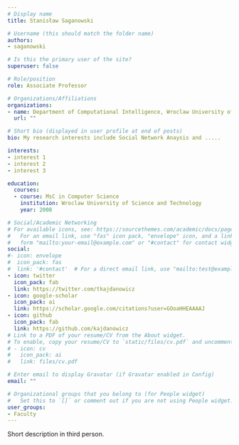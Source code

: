 ```yaml
---
# Display name
title: Stanisław Saganowski

# Username (this should match the folder name)
authors:
- saganowski

# Is this the primary user of the site?
superuser: false

# Role/position
role: Associate Professor

# Organizations/Affiliations
organizations:
- name: Department of Computational Intelligence, Wroclaw University of Science and Technology
  url: ""

# Short bio (displayed in user profile at end of posts)
bio: My research interests include Social Network Anaysis and .....

interests:
- interest 1
- interest 2
- interest 3

education:
  courses:
  - course: MsC in Computer Science
    institution: Wroclaw University of Science and Technology
    year: 2008

# Social/Academic Networking
# For available icons, see: https://sourcethemes.com/academic/docs/page-builder/#icons
#   For an email link, use "fas" icon pack, "envelope" icon, and a link in the
#   form "mailto:your-email@example.com" or "#contact" for contact widget.
social:
#- icon: envelope
#  icon_pack: fas
#  link: '#contact'  # For a direct email link, use "mailto:test@example.org".
- icon: twitter
  icon_pack: fab
  link: https://twitter.com/tkajdanowicz
- icon: google-scholar
  icon_pack: ai
  link: https://scholar.google.com/citations?user=GOoaHHEAAAAJ
- icon: github
  icon_pack: fab
  link: https://github.com/kajdanowicz
# Link to a PDF of your resume/CV from the About widget.
# To enable, copy your resume/CV to `static/files/cv.pdf` and uncomment the lines below.
# - icon: cv
#   icon_pack: ai
#   link: files/cv.pdf

# Enter email to display Gravatar (if Gravatar enabled in Config)
email: ""

# Organizational groups that you belong to (for People widget)
#   Set this to `[]` or comment out if you are not using People widget.
user_groups:
- Faculty
---
```

Short description in third person.